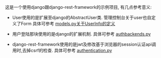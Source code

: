 
这是一个使用django跟django-rest-framework的示例项目, 有几点参考意义:

- User使用的是扩展至django的AbstractUser类. 管理控制台关于user也自定义了Form
具体可参考 [models.py关于UserInfo的定义](tg/models.py)

- 用户登陆那块使用的是django的扩展机制.
具体可参考 [authbackends.py](tg/authbackends.py)

- django-rest-framework使用的是jwt及修改基于浏览器的session认证api调用时,去掉csrf的检查.
具体可参考 [authentication.py](tg/authentication.py)

